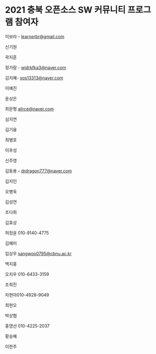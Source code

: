 # 2021 충북 오픈소스 SW 커뮤니티 프로그램 참여자

이보라 - learnerbr@gmail.com

신기원

곽지훈

정가람 - wjdrkfka3@naver.com

김지혜- sos13313@naver.com

이예진

윤상은

최문형 alirce@naver.com

심지연

김기융

최병호

이후성

신주영

김동용 - drdragon777@naver.com

김지인

오병욱

김성연

조다희

김효상

허정윤 010-9140-4775

김혜미

임상우 sangwoo0795@cbnu.ac.kr

백지홍

오지우 010-6433-3159

조희진

차현아010-4928-9049

최현오

박상협

홍영선 010-4225-2037

황승혜

이한주
